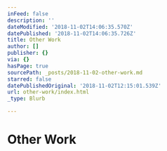 ```yaml
---
inFeed: false
description: ''
dateModified: '2018-11-02T14:06:35.570Z'
datePublished: '2018-11-02T14:06:35.726Z'
title: Other Work
author: []
publisher: {}
via: {}
hasPage: true
sourcePath: _posts/2018-11-02-other-work.md
starred: false
datePublishedOriginal: '2018-11-02T12:15:01.539Z'
url: other-work/index.html
_type: Blurb

---
```

# Other Work